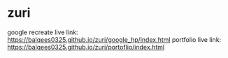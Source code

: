 # zuri
google recreate live link: https://balqees0325.github.io/zuri/google_hp/index.html
portfolio live link: https://balqees0325.github.io/zuri/portoflio/index.html
